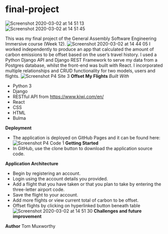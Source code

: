 # final-project


![Screenshot 2020-03-02 at 14 51 13](https://user-images.githubusercontent.com/48793557/75688320-3491aa00-5c97-11ea-88a0-c2fffc9ec592.png)
![Screenshot 2020-03-02 at 14 51 45](https://user-images.githubusercontent.com/48793557/75688330-365b6d80-5c97-11ea-8b7d-5940d7c73760.png)


This was my final project of the General Assembly Software Engineering Immersive course (Week 12).
![Screenshot 2020-03-02 at 14 44 05](https://user-images.githubusercontent.com/48793557/75688319-33607d00-5c97-11ea-80fe-36a8a1332e1a.png)
I worked independently to produce an app that calculated the amount of carbon emissions to be offset based on the user’s travel history.  I used a Python Django API and Django REST Framework to serve my data from a Postgres database, whilst the front-end was built with React. I incorporated multiple relationships and CRUD functionality for two models, users and flights.
![Screenshot P4 Site 3](https://user-images.githubusercontent.com/48793557/75688331-365b6d80-5c97-11ea-8082-5e8ef626e61c.png)
**Offset My Flights**
*Built With*
- Python 3
- Django
- RESTful API from https://www.kiwi.com/en/
- React
- CSS
- HTML
- Bulma

**Deployment**
- The application is deployed on GitHub Pages and it can be found here:
![Screenshot P4 Code 1](https://user-images.githubusercontent.com/48793557/75688332-36f40400-5c97-11ea-8b45-617445775c35.png)
**Getting Started**
- In GitHub, use the clone button to download the application source code. 

**Application Architecture**
- Begin by registering an account.
- Login using the account details you provided.
- Add a flight that you have taken or that you plan to take by entering the three-letter airport code. 
- Save the flight to your account.
- Add more flights or view current total of carbon to be offset.
- Offset flights by clicking on hyperlinked button beneath table
![Screenshot 2020-03-02 at 14 51 30](https://user-images.githubusercontent.com/48793557/75688316-3196b980-5c97-11ea-841b-ee6631042642.png)
**Challenges and future improvement**

**Author**
Tom Muxworthy
